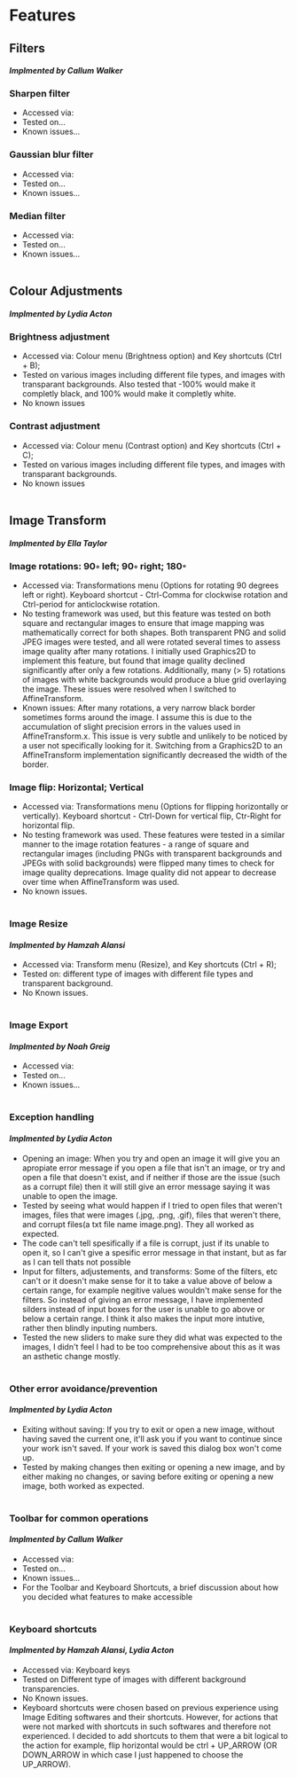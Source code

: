 # Features

## **Filters**
#### *Implmented by Callum Walker*
### Sharpen filter
- Accessed via: 
- Tested on...
- Known issues...
### Gaussian blur filter
- Accessed via: 
- Tested on...
- Known issues...
### Median filter
- Accessed via: 
- Tested on...
- Known issues...
<br/><br/>

## **Colour Adjustments**
#### *Implmented by Lydia Acton*
### Brightness adjustment
- Accessed via: Colour menu (Brightness option) and Key shortcuts (Ctrl + B);
- Tested on various images including different file types, and images with transparant backgrounds. Also tested that -100% would make it completly black, and 100% would make it completly white.
- No known issues
### Contrast adjustment
- Accessed via: Colour menu (Contrast option) and Key shortcuts (Ctrl + C);
- Tested on various images including different file types, and images with transparant backgrounds. 
- No known issues
<br/><br/>

## **Image Transform**
#### *Implmented by Ella Taylor*
### Image rotations: 90◦ left; 90◦ right; 180◦
- Accessed via: Transformations menu (Options for rotating 90 degrees left or right). Keyboard shortcut - Ctrl-Comma for clockwise rotation and Ctrl-period for anticlockwise rotation. 
- No testing framework was used, but this feature was tested on both square and rectangular images to ensure that image mapping was mathematically correct for both shapes. Both transparent PNG and solid JPEG images were tested, and all were rotated several times to assess image quality after many rotations. I initially used Graphics2D to implement this feature, but found that image quality declined significantly after only a few rotations. Additionally, many (> 5) rotations of images with white backgrounds would produce a blue grid overlaying the image. These issues were resolved when I switched to AffineTransform.
- Known issues: After many rotations, a very narrow black border sometimes forms around the image. I assume this is due to the accumulation of slight precision errors in the values used in AffineTransform.x. This issue is very subtle and unlikely to be noticed by a user not specifically looking for it. Switching from a Graphics2D to an AffineTransform implementation significantly decreased the width of the border. 
### Image flip: Horizontal; Vertical
- Accessed via: Transformations menu (Options for flipping horizontally or vertically). Keyboard shortcut - Ctrl-Down for vertical flip, Ctr-Right for horizontal flip. 
- No testing framework was used. These features were tested in a similar manner to the image rotation features - a range of square and rectangular images (including PNGs with transparent backgrounds and JPEGs with solid backgrounds) were flipped many times to check for image quality deprecations. Image quality did not appear to decrease over time when AffineTransform was used.  
- No known issues.
<br/><br/>

### **Image Resize**
#### *Implmented by Hamzah Alansi*
- Accessed via: Transform menu (Resize), and Key shortcuts (Ctrl + R);
- Tested on: different type of images with different file types and transparent background.
- No Known issues. 
<br/><br/>

### **Image Export**
#### *Implmented by Noah Greig*
- Accessed via: 
- Tested on...
- Known issues...
<br/><br/>

### **Exception handling**
#### *Implmented by Lydia Acton*
- Opening an image: When you try and open an image it will give you an apropiate error message if you open a file that isn't an image, or try and open a file that doesn't exist, and if neither if those are the issue (such as a corrupt file) then it will still give an error message saying it was unable to open the image.
- Tested by seeing what would happen if I tried to open files that weren't images, files that were images (.jpg, .png, .gif), files that weren't there, and corrupt files(a txt file name image.png). They all worked as expected.
- The code can't tell spesifically if a file is corrupt, just if its unable to open it, so I can't give a spesific error message in that instant, but as far as I can tell thats not possible
- Input for filters, adjustements, and transforms: Some of the filters, etc can't or it doesn't make sense for it to take a value above of below a certain range, for example negitive values wouldn't make sense for the filters. So instead of giving an error message, I have implemented silders instead of input boxes for the user is unable to go above or below a certain range. I think it also makes the input more intutive, rather then blindly inputing numbers. 
- Tested the new sliders to make sure they did what was expected to the images, I didn't feel I had to be too comprehensive about this as it was an asthetic change mostly.
<br/><br/>

### **Other error avoidance/prevention**
#### *Implmented by Lydia Acton*
- Exiting without saving: If you try to exit or open a new image, without having saved the current one, it'll ask you if you want to continue since your work isn't saved. If your work is saved this dialog box won't come up.
- Tested by making changes then exiting or opening a new image, and by either making no changes, or saving before exiting or opening a new image, both worked as expected.
<br/><br/>

### **Toolbar for common operations**
#### *Implmented by Callum Walker*
- Accessed via: 
- Tested on...
- Known issues...
- For the Toolbar and Keyboard Shortcuts, a brief discussion about how you decided what features to make accessible
<br/><br/>

### **Keyboard shortcuts**
#### *Implmented by Hamzah Alansi, Lydia Acton*
- Accessed via: Keyboard keys
- Tested on Different type of images with different background transparencies.
- No Known issues. 
- Keyboard shortcuts were chosen based on previous experience using Image Editing softwares and their shortcuts. However, for actions that were not marked with shortcuts in such softwares and therefore not experienced. I decided to add shortcuts to them that were a bit logical to the action for example, flip horizontal would be ctrl + UP_ARROW (OR DOWN_ARROW in which case I just happened to choose the UP_ARROW).
<br/><br/>

